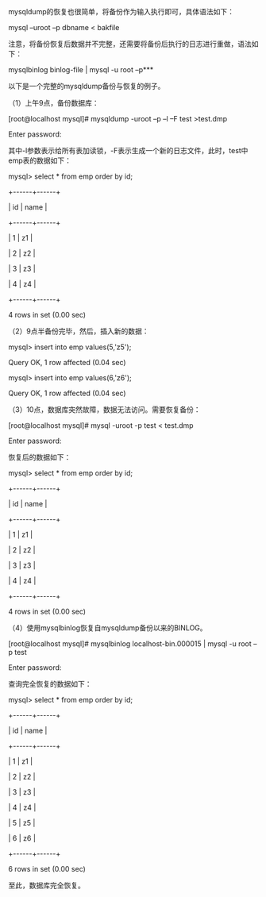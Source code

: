 

mysqldump的恢复也很简单，将备份作为输入执行即可，具体语法如下：

mysql –uroot –p dbname < bakfile

注意，将备份恢复后数据并不完整，还需要将备份后执行的日志进行重做，语法如下：

mysqlbinlog binlog-file | mysql -u root –p***

以下是一个完整的mysqldump备份与恢复的例子。

（1）上午9点，备份数据库：

[root@localhost mysql]# mysqldump -uroot –p –l –F test >test.dmp

Enter password:

其中-l参数表示给所有表加读锁，-F表示生成一个新的日志文件，此时，test中emp表的数据如下：

mysql> select * from emp order by id;

+------+------+

| id | name |

+------+------+

| 1 | z1 |

| 2 | z2 |

| 3 | z3 |

| 4 | z4 |

+------+------+

4 rows in set (0.00 sec)

（2）9点半备份完毕，然后，插入新的数据：

mysql> insert into emp values(5,'z5');

Query OK, 1 row affected (0.04 sec)

mysql> insert into emp values(6,'z6');

Query OK, 1 row affected (0.04 sec)

（3）10点，数据库突然故障，数据无法访问。需要恢复备份：

[root@localhost mysql]# mysql -uroot -p test < test.dmp

Enter password:

恢复后的数据如下：

mysql> select * from emp order by id;

+------+------+

| id | name |

+------+------+

| 1 | z1 |

| 2 | z2 |

| 3 | z3 |

| 4 | z4 |

+------+------+

4 rows in set (0.00 sec)

（4）使用mysqlbinlog恢复自mysqldump备份以来的BINLOG。

[root@localhost mysql]# mysqlbinlog localhost-bin.000015 | mysql -u root –p test

Enter password:

查询完全恢复的数据如下：

mysql> select * from emp order by id;

+------+------+

| id | name |

+------+------+

| 1 | z1 |

| 2 | z2 |

| 3 | z3 |

| 4 | z4 |

| 5 | z5 |

| 6 | z6 |

+------+------+

6 rows in set (0.00 sec)

至此，数据库完全恢复。



